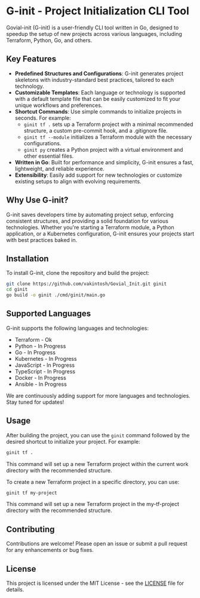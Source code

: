 # G-init - Project Initialization CLI Tool

Govial-init (G-init) is a user-friendly CLI tool written in Go, designed to speedup the setup of new projects across various languages, including Terraform, Python, Go, and others. 

## Key Features

- **Predefined Structures and Configurations**: G-init generates project skeletons with industry-standard best practices, tailored to each technology.
- **Customizable Templates**: Each language or technology is supported with a default template file that can be easily customized to fit your unique workflows and preferences.
- **Shortcut Commands**: Use simple commands to initialize projects in seconds. For example:
  - `ginit tf .` sets up a Terraform project with a minimal recommended structure, a custom pre-commit hook, and a .gitignore file.
  - `ginit tf --module` initializes a Terraform module with the necessary configurations.
  - `ginit py` creates a Python project with a virtual environment and other essential files.
- **Written in Go**: Built for performance and simplicity, G-init ensures a fast, lightweight, and reliable experience.
- **Extensibility**: Easily add support for new technologies or customize existing setups to align with evolving requirements.

## Why Use G-init?

G-init saves developers time by automating project setup, enforcing consistent structures, and providing a solid foundation for various technologies. Whether you're starting a Terraform module, a Python application, or a Kubernetes configuration, G-init ensures your projects start with best practices baked in.

## Installation

To install G-init, clone the repository and build the project:

```bash
git clone https://github.com/vakintosh/Govial_Init.git ginit
cd ginit
go build -o ginit ./cmd/ginit/main.go
```

## Supported Languages

G-init supports the following languages and technologies:

- Terraform - Ok
- Python - In Progress
- Go - In Progress
- Kubernetes - In Progress
- JavaScript - In Progress
- TypeScript - In Progress
- Docker - In Progress
- Ansible - In Progress

We are continuously adding support for more languages and technologies. Stay tuned for updates!

## Usage

After building the project, you can use the `ginit` command followed by the desired shortcut to initialize your project. For example:

```bash
ginit tf .
```

This command will set up a new Terraform project within the current work directory with the recommended structure.

To create a new Terraform project in a specific directory, you can use:
```bash
ginit tf my-project
```
This command will set up a new Terraform project in the my-tf-project directory with the recommended structure.

## Contributing

Contributions are welcome! Please open an issue or submit a pull request for any enhancements or bug fixes.

## License

This project is licensed under the MIT License - see the [LICENSE](LICENSE) file for details.